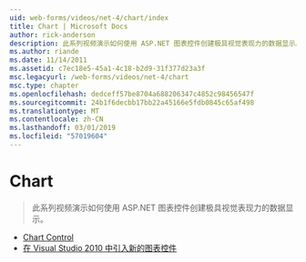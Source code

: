 ```yaml
---
uid: web-forms/videos/net-4/chart/index
title: Chart | Microsoft Docs
author: rick-anderson
description: 此系列视频演示如何使用 ASP.NET 图表控件创建极具视觉表现力的数据显示。
ms.author: riande
ms.date: 11/14/2011
ms.assetid: c7ec18e5-45a1-4c18-b2d9-31f377d23a3f
msc.legacyurl: /web-forms/videos/net-4/chart
msc.type: chapter
ms.openlocfilehash: dedceff57be8704a688206347c4852c98456547f
ms.sourcegitcommit: 24b1f6decbb17bb22a45166e5fdb0845c65af498
ms.translationtype: MT
ms.contentlocale: zh-CN
ms.lasthandoff: 03/01/2019
ms.locfileid: "57019604"
---
```

<a name="chart"></a>Chart
====================
> 此系列视频演示如何使用 ASP.NET 图表控件创建极具视觉表现力的数据显示。


- [Chart Control](aspnet-4-quick-hit-chart-control.md)
- [在 Visual Studio 2010 中引入新的图表控件](aspnet-4-how-do-i-introducing-the-new-chart-control-in-visual-studio-2010.md)
